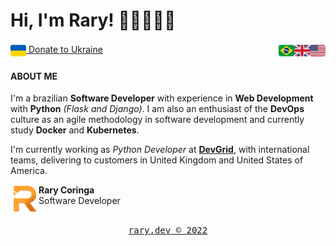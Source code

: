 <h1> Hi, I'm Rary! 👋🏽👨🏽‍💻</h1>
<!-- These flags are found on https://emojipedia.org/flags/ and the Twitter emoji version is being used here -->
<img align="right" width="25" src="img/flag-united-states.png">
<img align="right" width="25" src="img/flag-united-kingdom.png">
<img align="right" width="25" src="img/flag-brazil.png">
<div align="left"><a href="https://help.rescue.org/donate-br/ukraine-crisis" target="_blank"><img align="center" width="25" src="img/flag-ukraine.png"> Donate to Ukraine</a></div>

<h4>ABOUT ME</h4>

<div align="left">
  <p>
    I'm a brazilian <b>Software Developer</b> with experience in <b>Web Development</b> with <b>Python</b> <i>(Flask and Django)</i>. I am also an enthusiast of the <b>DevOps</b> culture as an agile methodology in software development and currently study <b>Docker</b> and <b>Kubernetes</b>.
  </p>
  <p>
    I'm currently working as <i>Python Developer</i> at <a href="https://devgrid.co.uk" target="_blank"><b>DevGrid</b></a>, with international teams, delivering to customers in United Kingdom and United States of America.
  </p>
</div>

<div align="left">
  <!--  add social links here  -->
  <img align="left" width="45" src="img/r-orange.png">
  <b>Rary Coringa</b>
  <br/>Software Developer
</div>

<div align="center">
  <br/><a href="https://www.rary.dev" target="_blank"><pre>rary.dev © 2022</pre></a>
</div>
